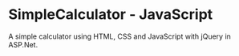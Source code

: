 # SimpleCalculator - JavaScript
A simple calculator using HTML, CSS and JavaScript with jQuery in ASP.Net.
